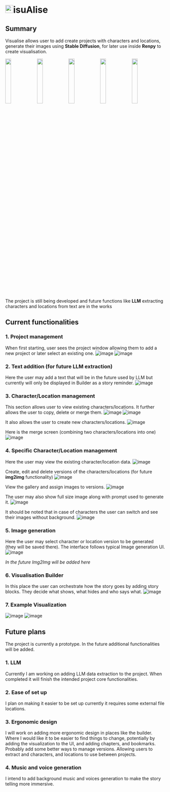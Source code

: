 # <img src="https://github.com/kacperbochan/VisuAlise/assets/45052903/5ef7dc0b-8413-4838-82ca-1dbc12e9b419" alt="drawing" style="width:25px;"/>isuAlise 

## Summary
Visualise allows user to add create projects with characters and locations, generate their images using **Stable Diffusion**, for later use inside **Renpy** to create visualisation.

<img src="https://github.com/kacperbochan/VisuAlise/assets/45052903/00d7f2a6-b74d-40f4-9076-99a82d0fd49a" style="width: 19%;">
<img src="https://github.com/kacperbochan/VisuAlise/assets/45052903/714e191f-5c1a-4629-9506-01d43097f164" style="width: 19%;">
<img src="https://github.com/kacperbochan/VisuAlise/assets/45052903/55b995bd-5bf4-4a49-8479-2ec87a28a117" style="width: 19%;">
<img src="https://github.com/kacperbochan/VisuAlise/assets/45052903/9d08451b-2161-43f6-a9ba-69a56d7cb775" style="width: 19%;">
<img src="https://github.com/kacperbochan/VisuAlise/assets/45052903/b4b2e143-ec96-4312-bad4-04d545f5bf37" style="width: 19%;">

The project is still being developed and future functions like **LLM** extracting characters and locations from text are in the works

## Current functionalities
### 1. Project management
When first starting, user sees the project window allowing them to add a new project or later select an existing one.
![image](https://github.com/kacperbochan/VisuAlise/assets/45052903/8f6cbf13-4c19-4533-b0f3-cbcb5756d495)
![image](https://github.com/kacperbochan/VisuAlise/assets/45052903/22952cd9-2983-4644-8c09-2b36380a3a25)


### 2. Text addition (for future LLM extraction)
Here the user may add a text that will be in the future used by LLM but currently will only be displayed in Builder as a story reminder.
![image](https://github.com/kacperbochan/VisuAlise/assets/45052903/2be439ad-bf65-4d26-b2b2-d8e236b46098)


### 3. Character/Location management
This section allows user to view existing characters/locations. It further allows the user to copy, delete or merge them.
![image](https://github.com/kacperbochan/VisuAlise/assets/45052903/00d7f2a6-b74d-40f4-9076-99a82d0fd49a)
![image](https://github.com/kacperbochan/VisuAlise/assets/45052903/19d90e8c-e8fb-47b6-8e13-eb519f6f3db8)


It also allows the user to create new characters/locations.
![image](https://github.com/kacperbochan/VisuAlise/assets/45052903/88ab56aa-4b81-4c5c-95cd-f99c4ebfa44e)

Here is the merge screen (combining two characters/locations into one)
![image](https://github.com/kacperbochan/VisuAlise/assets/45052903/ddc8a9d9-f80c-4dae-b1ff-1b98ad654ebc)


### 4. Specific Character/Location management
Here the user may view the existing character/location data.
![image](https://github.com/kacperbochan/VisuAlise/assets/45052903/90acf8c1-a9bb-4344-95b3-4bf550025298)

Create, edit and delete versions of the characters/locations (for future **img2img** functionality)
![image](https://github.com/kacperbochan/VisuAlise/assets/45052903/714e191f-5c1a-4629-9506-01d43097f164)

View the gallery and assign images to versions.
![image](https://github.com/kacperbochan/VisuAlise/assets/45052903/a4f6d116-7bf8-4f40-86a8-cbaec7e8c3fd)

The user may also show full size image along with prompt used to generate it.
![image](https://github.com/kacperbochan/VisuAlise/assets/45052903/e475717f-c42c-4c97-a7cf-624fad7cd32b)

It should be noted that in case of characters the user can switch and see their images without background. 
![image](https://github.com/kacperbochan/VisuAlise/assets/45052903/e3d71fe9-117a-400b-977e-abb2b34c3237)

### 5. Image generation
Here the user may select character or location version to be generated (they will be saved there). The interface follows typical Image generation UI.
![image](https://github.com/kacperbochan/VisuAlise/assets/45052903/55b995bd-5bf4-4a49-8479-2ec87a28a117)

*In the future Img2Img will be added here*

### 6. Visualisation Builder
In this place the user can orchestrate how the story goes by adding story blocks. They decide what shows, what hides and who says what.
![image](https://github.com/kacperbochan/VisuAlise/assets/45052903/9d08451b-2161-43f6-a9ba-69a56d7cb775)

### 7. Example Visualization
![image](https://github.com/kacperbochan/VisuAlise/assets/45052903/a9124461-a5b1-4786-881f-96447e169c41)
![image](https://github.com/kacperbochan/VisuAlise/assets/45052903/b4b2e143-ec96-4312-bad4-04d545f5bf37)

## Future plans
The project is currently a prototype. In the future additional functionalities will be added. 
### 1. LLM 
Currently I am working on adding LLM data extraction to the project.  When completed it will finish the intended project core functionalities.
### 2. Ease of set up 
I plan on making it easier to be set up currently it requires some external file locations. 
### 3. Ergonomic design
I will work on adding more ergonomic design in places like the builder. Where I would like it to be easier to find things to change, potentially by adding the visualization to the UI, and adding chapters, and bookmarks.
Probably add some better ways to manage versions. Allowing users to extract and characters, and locations to use between projects. 

### 4. Music and voice generation
I intend to add background music and voices generation to make the story telling more immersive.

